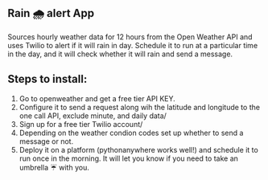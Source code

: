 <h2>Rain 🌧️ alert App</h2>

Sources hourly weather data for 12 hours from the Open Weather API and uses Twilio to alert if it will rain in day. 
Schedule it to run at a particular time in the day, and it will check whether it will rain and send a message.

<h2>Steps to install:</h2>
<ol>
  <li>Go to openweather and get a free tier API KEY.</li>
  <li>Configure it to send a request along wih the latitude and longitude to the one call API, exclude minute, and daily data/</li>
  <li>Sign up for a free tier Twilio account/</li>
  <li>Depending on the weather condion codes set up whether to send a message or not.</li>
  <li>Deploy it on a platform (pythonanywhere works well!) and schedule it to run once in the morning. It will let you know if you need to take an umbrella ☔ with you.</li>
</ol>
